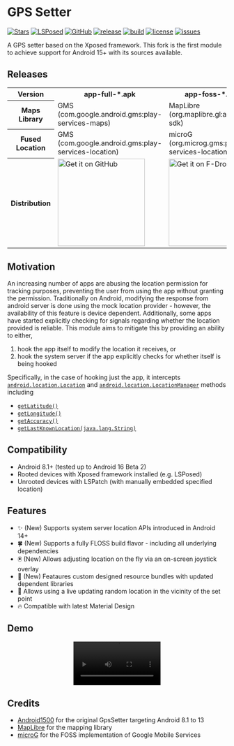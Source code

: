 # GPS Setter

[![Stars](https://img.shields.io/github/stars/jqssun/android-gps-setter)](https://github.com/jqssun/android-gps-setter/stargazers)
[![LSPosed](https://img.shields.io/github/downloads/Xposed-Modules-Repo/io.github.jqssun.gpssetter/total?label=LSPosed&logo=Android&style=flat&labelColor=F48FB1&logoColor=ffffff)](https://github.com/Xposed-Modules-Repo/io.github.jqssun.gpssetter/releases)
[![GitHub](https://img.shields.io/github/downloads/jqssun/android-gps-setter/total?label=GitHub&logo=GitHub)](https://github.com/jqssun/android-gps-setter/releases)
[![release](https://img.shields.io/github/v/release/jqssun/android-gps-setter)](https://github.com/jqssun/android-gps-setter/releases)
[![build](https://img.shields.io/github/actions/workflow/status/jqssun/android-gps-setter/apk.yml)](https://github.com/jqssun/android-gps-setter/actions/workflows/apk.yml)
[![license](https://img.shields.io/github/license/jqssun/android-gps-setter)](https://github.com/jqssun/android-gps-setter/blob/master/LICENSE)
[![issues](https://img.shields.io/github/issues/jqssun/android-gps-setter)](https://github.com/jqssun/android-gps-setter/issues)
  
A GPS setter based on the Xposed framework. This fork is the first module to achieve support for Android 15+ with its sources available.  

## Releases

<table>
    <tr>
        <th>Version</th>
        <th>app-full-*.apk</th>
        <th>app-foss-*.apk</th>
    </tr>
    <tr>
        <th>Maps Library</th>
        <td>GMS (com.google.android.gms:play-services-maps)</td>
        <td>MapLibre (org.maplibre.gl:android-sdk)</td>
    </tr>
    <tr>
        <th>Fused Location</th>
        <td>GMS (com.google.android.gms:play-services-location)</td>
        <td>microG (org.microg.gms:play-services-location)</td>
    </tr>
    <tr>
        <th>Distribution</th>
        <td>
            <a href="https://github.com/jqssun/android-gps-setter/releases">
                <img
                    src="https://raw.githubusercontent.com/NeoApplications/Neo-Backup/refs/heads/main/badge_github.png"
                    alt="Get it on GitHub" width="200" />
            </a>
        </td>
        <td>
            <a href="https://f-droid.org/packages/io.github.jqssun.gpssetter">
                <img
                    src="https://fdroid.gitlab.io/artwork/badge/get-it-on.png"
                    alt="Get it on F-Droid" width="200" />
            </a>
        </td>
    </tr>
</table>

<!-- 
[<img src="https://raw.githubusercontent.com/NeoApplications/Neo-Backup/refs/heads/main/badge_github.png" alt="Get it on GitHub" height="80">](https://github.com/jqssun/android-gps-setter/releases)
[<img src="https://fdroid.gitlab.io/artwork/badge/get-it-on.png" alt="Get it on F-Droid" height="80">]()
[<img src="https://gitlab.com/IzzyOnDroid/repo/-/raw/master/assets/IzzyOnDroid.png" height="80">]()
-->

## Motivation

An increasing number of apps are abusing the location permission for tracking purposes, preventing the user from using the app without granting the permission. Traditionally on Android, modifying the response from android server is done using the mock location provider - however, the availability of this feature is device dependent. Additionally, some apps have started explicitly checking for signals regarding whether the location provided is reliable. This module aims to mitigate this by providing an ability to either,
1. hook the app itself to modify the location it receives, or
2. hook the system server if the app explicitly checks for whether itself is being hooked

Specifically, in the case of hooking just the app, it intercepts [`android.location.Location`](https://developer.android.com/reference/android/location/Location) and [`android.location.LocationManager`](https://developer.android.com/reference/android/location/LocationManager) methods including
- [`getLatitude()`](https://developer.android.com/reference/android/location/Location#getLatitude())
- [`getLongitude()`](https://developer.android.com/reference/android/location/Location#getLongitude())
- [`getAccuracy()`](https://developer.android.com/reference/android/location/Location#getAccuracy())
- [`getLastKnownLocation(java.lang.String)`](https://developer.android.com/reference/android/location/LocationManager#getLastKnownLocation(java.lang.String))

## Compatibility

- Android 8.1+ (tested up to Android 16 Beta 2)
- Rooted devices with Xposed framework installed (e.g. LSPosed)
- Unrooted devices with LSPatch (with manually embedded specified location)

## Features

- ✨ (New) Supports system server location APIs introduced in Android 14+
- 🍀 (New) Supports a fully FLOSS build flavor - including all underlying dependencies
- 🖲️ (New) Allows adjusting location on the fly via an on-screen joystick overlay
- 🎉 (New) Feataures custom designed resource bundles with updated dependent libraries
- 🎲 Allows using a live updating random location in the vicinity of the set point
- 🔥 Compatible with latest Material Design

## Demo

<video loop src='https://github.com/user-attachments/assets/fbc0901c-b126-4ca7-9239-34390a76e7f9' alt="demo" width="200" style="display: block; margin: auto;"></video> <!-- https://github.com/jqssun/android-gps-setter/releases/download/v0.0.1/0.mp4 -->

## Credits

- [Android1500](https://github.com/Android1500/GpsSetter) for the original GpsSetter targeting Android 8.1 to 13
- [MapLibre](https://github.com/maplibre/maplibre-native) for the mapping library
- [microG](https://github.com/microg/GmsCore) for the FOSS implementation of Google Mobile Services
